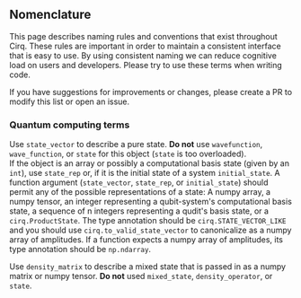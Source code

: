 ## Nomenclature

This page describes naming rules and conventions that exist throughout Cirq.
These rules are important in order to maintain a consistent interface that is 
easy to use. By using consistent naming we can reduce cognitive load on 
users and developers. Please try to use these terms when writing code.

If you have suggestions for improvements or changes, please create a PR 
to modify this list or open an issue.

### Quantum computing terms

Use `state_vector` to describe a pure state.  **Do not** use `wavefunction`, 
`wave_function`, or `state` for this object (`state` is too overloaded).  
If the object is an array or possibly a computational basis state 
(given by an `int`), use `state_rep` or, if it is the initial state of 
a system `initial_state`.
A function argument (`state_vector`, `state_rep`, or `initial_state`)
should permit any of the possible representations of a state: A numpy
array, a numpy tensor, an integer representing a qubit-system's computational
basis state, a sequence of n integers representing a qudit's basis state,
or a `cirq.ProductState`. The type annotation should be
`cirq.STATE_VECTOR_LIKE` and you should use `cirq.to_valid_state_vector`
to canonicalize as a numpy array of amplitudes.
If a function expects a numpy array of amplitudes, its type annotation
should be `np.ndarray`.


Use `density_matrix` to describe a mixed state that is passed in as a numpy
matrix or numpy tensor.  **Do not** used `mixed_state`, `density_operator`, or
`state`.